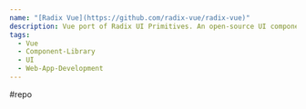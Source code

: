 ```yaml
---
name: "[Radix Vue](https://github.com/radix-vue/radix-vue)"
description: Vue port of Radix UI Primitives. An open-source UI component library for building high-quality, accessible design systems and web apps.
tags:
  - Vue
  - Component-Library
  - UI
  - Web-App-Development
---
```

#repo